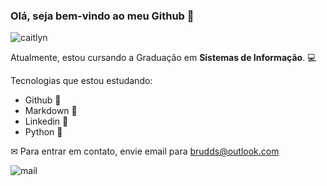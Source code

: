 ### Olá, seja bem-vindo ao meu Github 👋

![caitlyn](https://media1.tenor.com/images/8410227761e43b3ab118e8267bf171b7/tenor.gif?itemid=18758565)

Atualmente, estou cursando a Graduação em **Sistemas de Informação**. 💻

Tecnologias que estou estudando:

* Github 📡
* Markdown 📑
* Linkedin 🧷
* Python 🐍

✉ Para entrar em contato, envie email para brudds@outlook.com

![mail](https://img.shields.io/badge/Microsoft_Outlook-0078D4?style=for-the-badge&logo=microsoft-outlook&logoColor=white)


